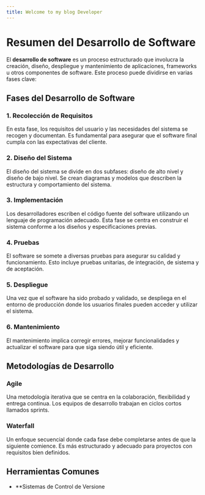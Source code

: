 ```yaml
---
title: Welcome to my blog Developer
---
```

# Resumen del Desarrollo de Software

El **desarrollo de software** es un proceso estructurado que involucra la creación, diseño, despliegue y mantenimiento de aplicaciones, frameworks u otros componentes de software. Este proceso puede dividirse en varias fases clave:

## Fases del Desarrollo de Software

### 1. **Recolección de Requisitos**
En esta fase, los requisitos del usuario y las necesidades del sistema se recogen y documentan. Es fundamental para asegurar que el software final cumpla con las expectativas del cliente.

### 2. **Diseño del Sistema**
El diseño del sistema se divide en dos subfases: diseño de alto nivel y diseño de bajo nivel. Se crean diagramas y modelos que describen la estructura y comportamiento del sistema.

### 3. **Implementación**
Los desarrolladores escriben el código fuente del software utilizando un lenguaje de programación adecuado. Esta fase se centra en construir el sistema conforme a los diseños y especificaciones previas.

### 4. **Pruebas**
El software se somete a diversas pruebas para asegurar su calidad y funcionamiento. Esto incluye pruebas unitarias, de integración, de sistema y de aceptación.

### 5. **Despliegue**
Una vez que el software ha sido probado y validado, se despliega en el entorno de producción donde los usuarios finales pueden acceder y utilizar el sistema.

### 6. **Mantenimiento**
El mantenimiento implica corregir errores, mejorar funcionalidades y actualizar el software para que siga siendo útil y eficiente.

## Metodologías de Desarrollo

### **Agile**
Una metodología iterativa que se centra en la colaboración, flexibilidad y entrega continua. Los equipos de desarrollo trabajan en ciclos cortos llamados sprints.

### **Waterfall**
Un enfoque secuencial donde cada fase debe completarse antes de que la siguiente comience. Es más estructurado y adecuado para proyectos con requisitos bien definidos.

## Herramientas Comunes

- **Sistemas de Control de Versione

